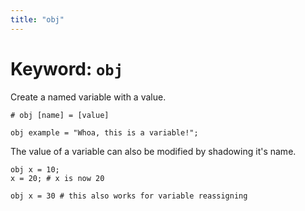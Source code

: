 ```yaml
---
title: "obj"
---
```


# Keyword: `obj`

Create a named variable with a value.

```glang
# obj [name] = [value]

obj example = "Whoa, this is a variable!";
```

The value of a variable can also be modified by shadowing it's name.

```glang
obj x = 10;
x = 20; # x is now 20

obj x = 30 # this also works for variable reassigning
```
